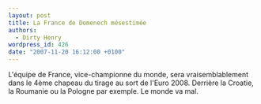 ```yaml
---
layout: post
title: La France de Domenech mésestimée
authors:
  - Dirty Henry
wordpress_id: 426
date: "2007-11-20 16:12:00 +0100"
---
```


L'équipe de France, vice-championne du monde, sera vraisemblablement dans le
4ème chapeau du tirage au sort de l'Euro 2008. Derrière la Croatie, la Roumanie
ou la Pologne par exemple. Le monde va mal.

